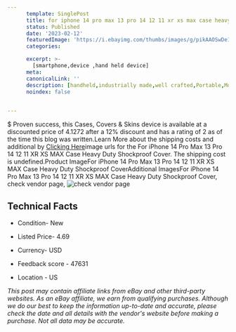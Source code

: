 ```yaml
---
      template: SinglePost
      title: for iphone 14 pro max 13 pro 14 12 11 xr xs max case heavy duty shockproof cover
      status: Published
      date: '2023-02-12'
      featuredImage: 'https://i.ebayimg.com/thumbs/images/g/pikAAOSwDe1hk5K2/s-l225.jpg'
      categories: 

      excerpt: >-
        [smartphone,device ,hand held device]
      meta:
      canonicalLink: ''
      description: [handheld,industrially made,well crafted,Portable,Mobile,Compact,Convenient,Lightweight,Maneuverable,Man-portable,Miniature,Carriable,Hand-held,Light,Holdable,Transportable,Mobile device,Pocket-sized,On-the-go,Wireless,Cordless,Compact size,Convenient size, smartphone,device ,hand held device]
      noindex: false

        
---
```

$
    Proven success, this Cases, Covers & Skins device is available at a discounted price of 4.1272 after a 12% discount and has a rating of 2 as of the time this blog was written.Learn More about the shipping costs and additional by [Clicking Here](https://www.ebay.com/itm/154703792073?hash=item24051087c9%3Ag%3ApikAAOSwDe1hk5K2&mkevt=1&mkcid=1&mkrid=711-53200-19255-0&campid=%253CePNCampaignId%253E&customid=%253CreferenceId%253E&toolid=10049)image urls for the For iPhone 14 Pro Max 13 Pro 14 12 11 XR XS MAX Case Heavy Duty Shockproof Cover. The shipping cost is undefined.Product ImageFor iPhone 14 Pro Max 13 Pro 14 12 11 XR XS MAX Case Heavy Duty Shockproof CoverAdditional ImagesFor iPhone 14 Pro Max 13 Pro 14 12 11 XR XS MAX Case Heavy Duty Shockproof Cover, check vendor page, ![check vendor page](https://origin-galleryplus.ebayimg.com/ws/web/154703792073_2_0_1/225x225.jpg,https://origin-galleryplus.ebayimg.com/ws/web/154703792073_3_0_1/225x225.jpg,https://origin-galleryplus.ebayimg.com/ws/web/154703792073_4_0_1/225x225.jpg,https://origin-galleryplus.ebayimg.com/ws/web/154703792073_5_0_1/225x225.jpg,https://origin-galleryplus.ebayimg.com/ws/web/154703792073_6_0_1/225x225.jpg,https://origin-galleryplus.ebayimg.com/ws/web/154703792073_7_0_1/225x225.jpg,https://origin-galleryplus.ebayimg.com/ws/web/154703792073_8_0_1/225x225.jpg,https://origin-galleryplus.ebayimg.com/ws/web/154703792073_9_0_1/225x225.jpg,https://origin-galleryplus.ebayimg.com/ws/web/154703792073_10_0_1/225x225.jpg,https://origin-galleryplus.ebayimg.com/ws/web/154703792073_11_0_1/225x225.jpg,https://origin-galleryplus.ebayimg.com/ws/web/154703792073_12_0_1/225x225.jpg)
    
    

 ## Technical Facts 



     
      

 - Condition- New 


      

 - Listed Price- 4.69 


      

 - Currency- USD 


      

 - Feedback score - 47631 


      

 - Location - US 


      
      

 *_This post may contain affiliate links from eBay and other third-party websites. As an eBay affiliate, we earn from qualifying purchases. Although we do our best to keep the information up-to-date and accurate, please check the date and all details with the vendor's website before making a purchase. Not all data may be accurate._*



    
    
    
    
    